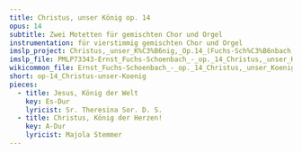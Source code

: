 ```yaml
---
title: Christus, unser König op. 14
opus: 14
subtitle: Zwei Motetten für gemischten Chor und Orgel
instrumentation: für vierstimmig gemischten Chor und Orgel
imslp_project: Christus,_unser_K%C3%B6nig,_Op.14_(Fuchs-Sch%C3%B6nbach,_Ernst)
imslp_file: PMLP73343-Ernst_Fuchs-Schoenbach_-_op._14_Christus,_unser_Koenig.pdf
wikicommon_file: Ernst_Fuchs-Schoenbach_-_op._14_Christus,_unser_Koenig.pdf
short: op-14_Christus-unser-Koenig
pieces:
  - title: Jesus, König der Welt
    key: Es-Dur
    lyricist: Sr. Theresina Sor. D. S.
  - title: Christus, König der Herzen!
    key: A-Dur
    lyricist: Majola Stemmer
---
```

